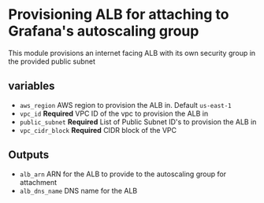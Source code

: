 # Provisioning ALB for attaching to Grafana's autoscaling group

This module provisions an internet facing ALB with its own security group in the provided public subnet

## variables

* `aws_region` AWS region to provision the ALB in. Default `us-east-1`
* `vpc_id` **Required** VPC ID of the vpc to provision the ALB in
* `public_subnet` **Required** List of Public Subnet ID's to provision the ALB in
* `vpc_cidr_block` **Required** CIDR block of the VPC

## Outputs
* `alb_arn` ARN for the ALB to provide to the autoscaling group for attachment
* `alb_dns_name` DNS name for the ALB
